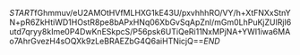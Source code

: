 $START$fGhmmuv/eU2AMOtHVfMLHXG1kE43U/pxvhhhRO/VY/h+XtFNXxStnYN+pR6ZkHtiWD1HOstR8pe8bAPxHNq06XbGvSqApZnl/mGm0LhPuKjZUlRjI6utd7qryy8kIme0P4DwKnESkpcS/P56psk6UTiQeRi11NxMPjNA+YWI1iwa6MAo7AhrGvezH4sOQXk9zLeBRAEZbG4Q6aiHTNicjQ==$END$